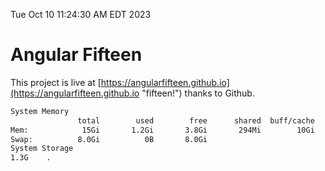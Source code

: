 Tue Oct 10 11:24:30 AM EDT 2023

# Angular Fifteen


This project is live at [https://angularfifteen.github.io](https://angularfifteen.github.io "fifteen!") thanks to Github.

```bash
System Memory
               total        used        free      shared  buff/cache   available
Mem:            15Gi       1.2Gi       3.8Gi       294Mi        10Gi        13Gi
Swap:          8.0Gi          0B       8.0Gi
System Storage
1.3G	.
```
```bash
